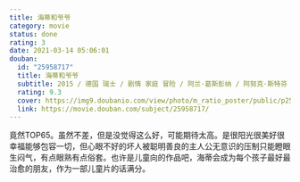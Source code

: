 ```yaml
---
title: 海蒂和爷爷
category: movie
status: done
rating: 3
date: 2021-03-14 05:06:01
douban:
  id: "25958717"
  title: 海蒂和爷爷
  subtitle: 2015 / 德国 瑞士 / 剧情 家庭 冒险 / 阿兰·葛斯彭纳 / 阿努克·斯特芬 布鲁诺·冈茨
  rating: 9.3
  cover: https://img9.doubanio.com/view/photo/m_ratio_poster/public/p2554525534.jpg
  link: https://movie.douban.com/subject/25958717/
---
```


竟然TOP65。虽然不差，但是没觉得这么好，可能期待太高。是很阳光很美好很幸福能够包容一切，但心眼不好的坏人被聪明善良的主人公无意识的压制只能瞪眼生闷气，有点眼熟有点俗套。也许是儿童向的作品吧，海蒂会成为每个孩子最好最治愈的朋友，作为一部儿童片的话满分。